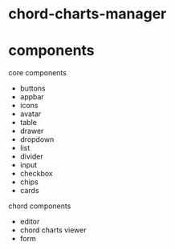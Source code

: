 # chord-charts-manager

# components

core components

- buttons
- appbar
- icons
- avatar
- table
- drawer
- dropdown
- list
- divider
- input
- checkbox
- chips
- cards

chord components

- editor
- chord charts viewer
- form
